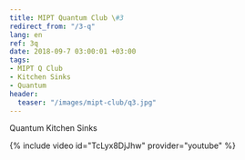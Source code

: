 ```yaml
---
title: MIPT Quantum Club \#3
redirect_from: "/3-q"
lang: en
ref: 3q
date: 2018-09-7 03:00:01 +03:00
tags:
- MIPT Q Club
- Kitchen Sinks
- Quantum
header:
  teaser: "/images/mipt-club/q3.jpg"
---
```


Quantum Kitchen Sinks

{% include video id="TcLyx8DjJhw" provider="youtube" %}
